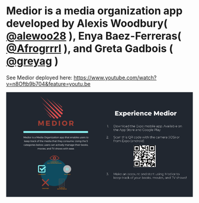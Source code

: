 # Medior is a media organization app developed by Alexis Woodbury( [@alewoo28](https://github.com/alewoo28) ), Enya Baez-Ferreras( [@Afrogrrrl](https://github.com/Afrogrrrl) ), and Greta Gadbois ( [@greyag](https://github.com/greyag) )

See Medior deployed here: https://www.youtube.com/watch?v=n8Oftb9b704&feature=youtu.be

![medior poster](https://github.com/git-clone-wars/medior2/blob/master/assets/images/downloadMedior.png)
